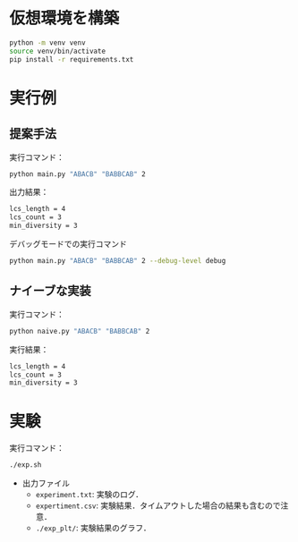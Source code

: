 # 仮想環境を構築

```bash
python -m venv venv
source venv/bin/activate
pip install -r requirements.txt
```

# 実行例
## 提案手法
実行コマンド：
```bash
python main.py "ABACB" "BABBCAB" 2
```

出力結果：
```bash
lcs_length = 4
lcs_count = 3
min_diversity = 3
```

デバッグモードでの実行コマンド
```bash
python main.py "ABACB" "BABBCAB" 2 --debug-level debug
```

## ナイーブな実装
実行コマンド：
```bash
python naive.py "ABACB" "BABBCAB" 2
```
実行結果：
```bash
lcs_length = 4
lcs_count = 3
min_diversity = 3
```

# 実験
実行コマンド：
```bash
./exp.sh
```

- 出力ファイル
  - `experiment.txt`: 実験のログ．
  - `expertiment.csv`: 実験結果．タイムアウトした場合の結果も含むので注意．
  - `./exp_plt/`: 実験結果のグラフ．

